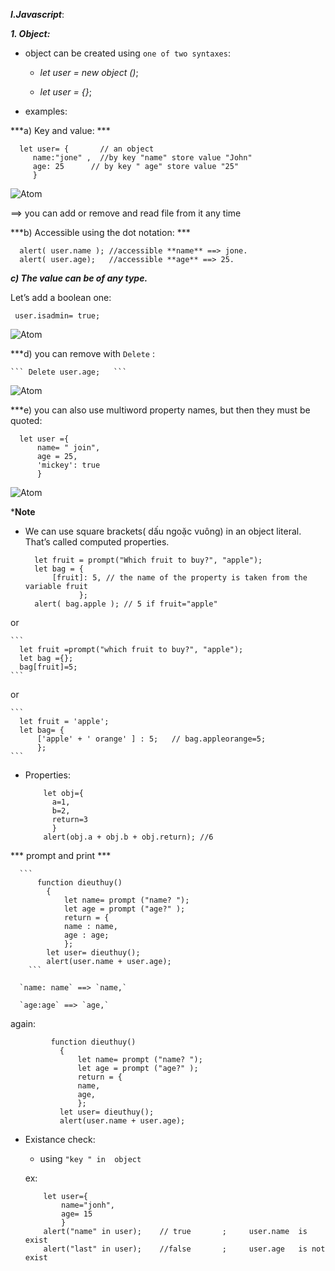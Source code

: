  ***I.Javascript***:

***1. Object:***

- object can be created using ```one of two syntaxes```: 

  + *let user = new object ()*;
  
  + *let user = {}*;
  
- examples:

***a)  Key and value: *** 

```
  let user= {       // an object
     name:"jone" ,  //by key "name" store value "John"
     age: 25      // by key " age" store value "25"
     }
```

  ![Atom](http://javascript.info/article/object/object-user@2x.png)
    
==> you can add or remove and read file from it any time

***b)  Accessible using the dot notation: ***

```
  alert( user.name ); //accessible **name** ==> jone.
  alert( user.age);   //accessible **age** ==> 25.
```

***c) The value can be of any type.***

 Let’s add a boolean one:
 
 ``` 
  user.isadmin= true;
```

  ![Atom](http://javascript.info/article/object/object-user-isadmin@2x.png)
  
***d) you can remove with `Delete` : 

    ``` Delete user.age;   ```
    
   ![Atom](http://javascript.info/article/object/object-user-delete@2x.png)
   
***e) you can also use multiword property names, but then they must be quoted:

  ```
    let user ={
        name= " join",
        age = 25,
        'mickey': true
        }
   ```

![Atom](http://javascript.info/article/object/object-user-props@2x.png)

***Note**
              
- We can use square brackets( dấu ngoặc vuông)  in an object literal. That’s called computed properties.

    ```
      let fruit = prompt("Which fruit to buy?", "apple");
      let bag = {
          [fruit]: 5, // the name of the property is taken from the variable fruit
                };
      alert( bag.apple ); // 5 if fruit="apple"
    ```
    
 or 
 
    ``` 
      let fruit =prompt("which fruit to buy?", "apple");
      let bag ={};
      bag[fruit]=5;
    ```
    
or 

    ``` 
      let fruit = 'apple';
      let bag= {
          ['apple' + ' orange' ] : 5;   // bag.appleorange=5;
          };
    ```
    
- Properties:

    ```
        let obj={
          a=1, 
          b=2,
          return=3
          }
        alert(obj.a + obj.b + obj.return); //6
     ```
     
     
*** prompt and print ***

      ```
          function dieuthuy()
            {
                let name= prompt ("name? ");
                let age = prompt ("age?" );
                return = {
                name : name,
                age : age;
                };
            let user= dieuthuy();
            alert(user.name + user.age);
        ```
      
      `name: name` ==> `name,`
      
      `age:age` ==> `age,`
      
again:

 ```
          function dieuthuy()
            {
                let name= prompt ("name? ");
                let age = prompt ("age?" );
                return = {
                name,
                age,
                };
            let user= dieuthuy();
            alert(user.name + user.age);
```
                
- Existance check:

  + using ` "key " in  object `
  
  ex:
  
    ```
        let user={
            name="jonh",
            age= 15
            }
        alert("name" in user);    // true       ;     user.name  is exist
        alert("last" in user);    //false       ;     user.age   is not exist
    ```
    








